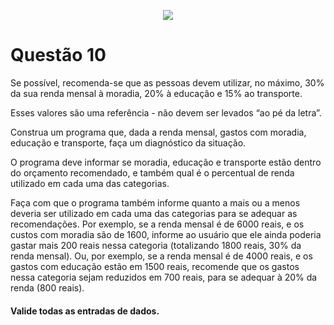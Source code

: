 <p align="center">
    <img src="https://www.infnet.edu.br/infnet/wp-content/themes/infnet.homepage//assets/img/LogoInfnetRodape.png"/>
</p>

# Questão 10

Se possível, recomenda-se que as pessoas devem utilizar, no máximo, 30% da sua renda mensal à moradia, 20% à educação e 15% ao transporte. 

Esses valores são uma referência - não devem ser levados “ao pé da letra”.

Construa um programa que, dada a renda mensal, gastos com moradia, educação e transporte, faça um diagnóstico da situação. 

O programa deve informar se moradia, educação e transporte estão dentro do orçamento recomendado, e também qual é o percentual de renda utilizado em cada uma das categorias.

Faça com que o programa também informe quanto a mais ou a menos deveria ser utilizado em cada uma das categorias para se adequar as recomendações. Por exemplo, se a renda mensal é de 6000 reais, e os custos com moradia são de 1600, informe ao usuário que ele ainda poderia gastar mais 200 reais nessa categoria (totalizando 1800 reais, 30% da renda mensal). Ou, por exemplo, se a renda mensal é de 4000 reais, e os gastos com educação estão em 1500 reais, recomende que os gastos nessa categoria sejam reduzidos em 700 reais, para se adequar à 20% da renda (800 reais).

#### Valide todas as entradas de dados.